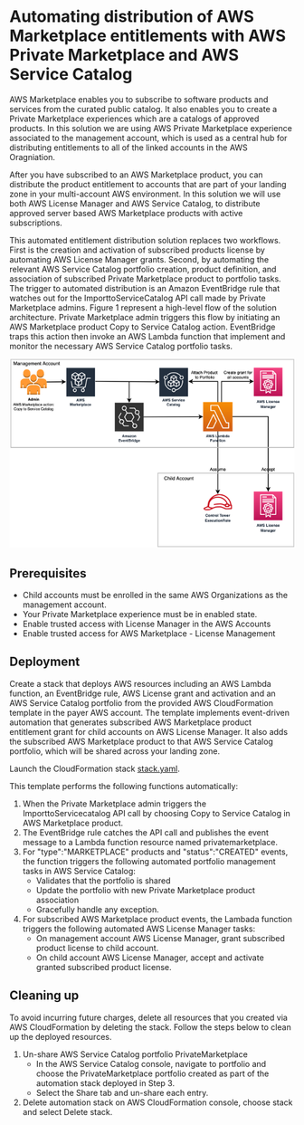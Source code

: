 # Automating distribution of AWS Marketplace entitlements with AWS Private Marketplace and AWS Service Catalog

AWS Marketplace enables you to subscribe to software products and services from the curated public catalog. It also enables you to create a Private Marketplace experiences which are a catalogs of approved products. In this solution we are using AWS Private Marketplace experience associated to the management account, which is used as a central hub for distributing entitlements to all of the linked accounts in the AWS Oragniation.

After you have subscribed to an AWS Marketplace product, you can distribute the product entitlement to accounts that are part of your landing zone in your multi-account AWS environment.  In this solution we will use both AWS License Manager and AWS Service Catalog, to distribute approved server based AWS Marketplace products with active subscriptions.

This automated entitlement distribution solution replaces two workflows. First is the creation and activation of subscribed products license by automating AWS License Manager grants. Second, by automating the relevant AWS Service Catalog portfolio creation, product definition, and association of subscribed Private Marketplace product to portfolio tasks. The trigger to automated distribution is an Amazon EventBridge rule that watches out for the ImporttoServiceCatalog API call made by Private Marketplace admins.
Figure 1 represent a high-level flow of the solution architecture. Private Marketplace admin triggers this flow by initiating an AWS Marketplace product Copy to Service Catalog action. EventBridge traps this action then invoke an AWS Lambda function that implement and monitor the necessary AWS Service Catalog portfolio tasks. 

![Architecture](./imgs/Arch.png)

## Prerequisites
- Child accounts must be enrolled in the same AWS Organizations as the management account.
- Your Private Marketplace experience must be in enabled state. 
- Enable trusted access with License Manager in the AWS Accounts
- Enable trusted access for AWS Marketplace - License Management

## Deployment

Create a stack that deploys AWS resources including an AWS Lambda function, an EventBridge rule, AWS License grant and activation and an AWS Service Catalog portfolio from the provided AWS CloudFormation template in the payer AWS account. The template implements event-driven automation that generates subscribed AWS Marketplace product entitlement grant for child accounts on AWS License Manager. It also adds the subscribed AWS Marketplace product to that AWS Service Catalog portfolio, which will be shared across your landing zone.  

Launch the CloudFormation stack [stack.yaml](./stack.yaml).

This template performs the following functions automatically:
1.	When the Private Marketplace admin triggers the ImporttoServicecatalog API call by choosing Copy to Service Catalog in AWS Marketplace product.
2.	The EventBridge rule catches the API call and publishes the event message to a Lambda function resource named privatemarketplace.
3.	For "type":"MARKETPLACE" products and "status":"CREATED" events, the function triggers the following automated portfolio management tasks in AWS Service Catalog:
    - Validates that the portfolio is shared
    - Update the portfolio with new Private Marketplace product association
    - Gracefully handle any exception.
4.	For subscribed AWS Marketplace product events, the Lambada function triggers the following automated AWS License Manager tasks:
    - On management account AWS License Manager, grant subscribed product license to child account.
    - On child account AWS License Manager, accept and activate granted subscribed product license.


## Cleaning up
To avoid incurring future charges, delete all resources that you created via AWS CloudFormation by deleting the stack. Follow the steps below to clean up the deployed resources.
1.	Un-share AWS Service Catalog portfolio PrivateMarketplace
    - In the AWS Service Catalog console, navigate to portfolio and choose the PrivateMarketplace portfolio created as part of the automation stack deployed in Step 3.
    - Select the Share tab and un-share each entry. 
2.	Delete automation stack on AWS CloudFormation console, choose stack and select Delete stack.


